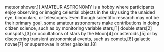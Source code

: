 meteor shower.]] AMATEUR ASTRONOMY is a hobby where participants enjoy observing or imaging celestial objects in the sky using the unaided eye, binoculars, or telescopes. Even though scientific research may not be their primary goal, some amateur astronomers make contributions in doing citizen science, such as by monitoring variable stars,[1] double stars[2] sunspots,[3] or occultations of stars by the Moon[4] or asteroids,[5] or by discovering transient astronomical events, such as comets,[6] galactic novae[7] or supernovae in other galaxies.[8]
